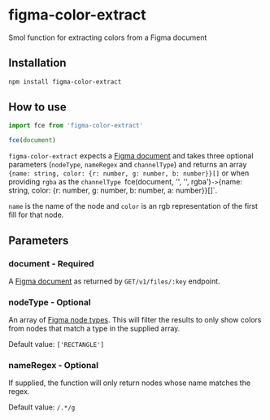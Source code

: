 # figma-color-extract
Smol function for extracting colors from a Figma document

## Installation
```bash
npm install figma-color-extract
```

## How to use
```javascript
import fce from 'figma-color-extract'

fce(document)
```

`figma-color-extract` expects a [Figma document](https://www.figma.com/developers/docs#node-types)
and takes three optional parameters (`nodeType`, `nameRegex` and `channelType`) and returns an
array `{name: string, color: {r: number, g: number, b: number}}[]` or when providing `rgba` as the `channelType `fce(document, '', '', rgba')` -> `{name: string, color: {r: number, g: number, b: number, a: number}}[]`.

`name` is the name of the node and `color` is an rgb representation of the
first fill for that node.

## Parameters

### document - Required
A [Figma document](https://www.figma.com/developers/docs#node-types) as
returned by `GET/v1/files/:key` endpoint.

### nodeType - Optional
An array of [Figma node types](https://www.figma.com/developers/docs#node-types).
This will filter the results to only show colors from nodes that match a type
in the supplied array.

Default value: `['RECTANGLE']`

### nameRegex - Optional
If supplied, the function will only return nodes whose name matches the regex.

Default value: `/.*/g`

